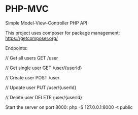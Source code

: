 # PHP-MVC
Simple Model-View-Controller PHP API

This project uses composer for package management:
https://getcomposer.org/

Endpoints:

// Get all users
GET /user

// Get single user
GET /user/{userId}

// Create user
POST /user

// Update user
PUT /user/{userId}

// Delete user
DELETE /user/{userId}

Start the server on port 8000:
php -S 127.0.0.1:8000 -t public
